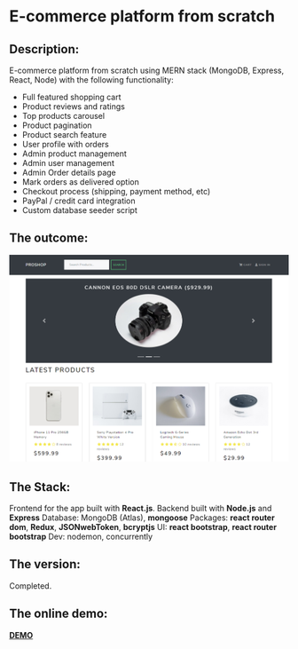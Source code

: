 # E-commerce platform from scratch
## Description: 
E-commerce platform from scratch using MERN stack (MongoDB, Express, React, Node) with the following functionality:
- Full featured shopping cart
- Product reviews and ratings
- Top products carousel
- Product pagination
- Product search feature
- User profile with orders
- Admin product management
- Admin user management
- Admin Order details page
- Mark orders as delivered option
- Checkout process (shipping, payment method, etc)
- PayPal / credit card integration
- Custom database seeder script

## The outcome: 
[![screenshot of the app](uploads/screenchot.png "screenshot of the app")](https://hyfproshopapp.herokuapp.com/)

## The Stack: 
Frontend for the app built with **React.js**. Backend built with **Node.js** and **Express**
Database: MongoDB (Atlas), **mongoose**
Packages: **react router dom**, **Redux**, **JSONwebToken**, **bcryptjs**
UI: **react bootstrap**, **react router bootstrap**
Dev: nodemon, concurrently

## The version: 
Completed.

## The online demo: 
[**DEMO**](https://class28hyf.herokuapp.com/)

